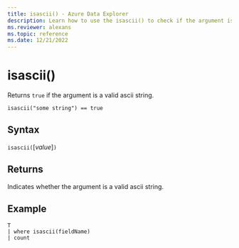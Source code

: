 ```yaml
---
title: isascii() - Azure Data Explorer
description: Learn how to use the isascii() to check if the argument is a valid ascii string.
ms.reviewer: alexans
ms.topic: reference
ms.date: 12/21/2022
---
```

# isascii()

Returns `true` if the argument is a valid ascii string.

```kusto
isascii("some string") == true
```

## Syntax

`isascii(`[*value*]`)`

## Returns

Indicates whether the argument is a valid ascii string.

## Example

```kusto
T
| where isascii(fieldName)
| count
```

